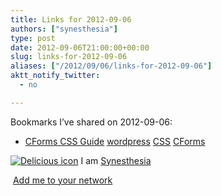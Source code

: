 ```yaml
---
title: Links for 2012-09-06
authors: ["synesthesia"]
type: post
date: 2012-09-06T21:00:00+00:00
slug: links-for-2012-09-06 
aliases: ["/2012/09/06/links-for-2012-09-06"]
aktt_notify_twitter:
  - no

---
```

Bookmarks I&#8217;ve shared on 2012-09-06:

  * [CForms CSS Guide][1] 
    [wordpress][2] [CSS][3] [CForms][4] </li> </ul> 
    
    <p class="deliciouslink">
      <a href="https://del.icio.us/synesthesia" title="See all my bookmarks on del.icio.us"><img src="https://www.synesthesia.co.uk/images/deliciousicon.jpg" alt="Delicious icon" /></a>&nbsp;I am <a href="https://del.icio.us/synesthesia" title="See all my bookmarks on del.icio.us">Synesthesia</a>
    </p>
    
    <p class="deliciouslink">
      <a href="https://del.icio.us/network?add=synesthesia" title="Add me to your del.icio.us network"><img src="https://www.synesthesia.co.uk/images/add.gif" alt="" /></a>&nbsp;<a href="https://del.icio.us/network?add=synesthesia" title="Add me to your del.icio.us network">Add me to your network</a>
    </p>

 [1]: https://www.deliciousdays.com/download/cforms-css-guide.pdf
 [2]: https://www.delicious.com/synesthesia/wordpress
 [3]: https://www.delicious.com/synesthesia/CSS
 [4]: https://www.delicious.com/synesthesia/CForms